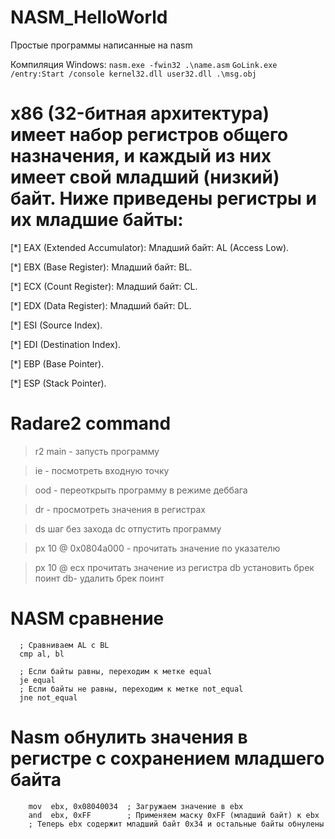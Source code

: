 # NASM_HelloWorld
Простые программы написанные на nasm 

Компиляция Windows:
`nasm.exe -fwin32 .\name.asm`
`GoLink.exe /entry:Start /console kernel32.dll user32.dll .\msg.obj`



# x86 (32-битная архитектура) имеет набор регистров общего назначения, и каждый из них имеет свой младший (низкий) байт. Ниже приведены регистры и их младшие байты:

   [*] EAX (Extended Accumulator):
        Младший байт: AL (Access Low).

   [*] EBX (Base Register):
        Младший байт: BL.

   [*] ECX (Count Register):
        Младший байт: CL.

   [*] EDX (Data Register):
        Младший байт: DL.

   [*] ESI (Source Index).

   [*] EDI (Destination Index).

   [*] EBP (Base Pointer).

   [*] ESP (Stack Pointer).


   # Radare2 command
   > r2 main - запусть программу

   > ie - посмотреть входную точку 

   > ood - переоткрыть программу в режиме деббага
   
   > dr - просмотреть значения в регистрах 
   
   > ds шаг без захода
> dc отпустить программу  

   > px 10 @ 0x0804a000 - прочитать значение по указателю

 >px 10 @ ecx прочитать значение из регистра
>db установить брек поинт db- удалить брек поинт


# NASM сравнение
  
  ``` 
    ; Сравниваем AL с BL
    cmp al, bl

    ; Если байты равны, переходим к метке equal
    je equal
    ; Если байты не равны, переходим к метке not_equal
    jne not_equal
```
# Nasm обнулить значения в регистре с сохранением младшего байта

```
    mov  ebx, 0x08040034  ; Загружаем значение в ebx
    and  ebx, 0xFF        ; Применяем маску 0xFF (младший байт) к ebx
    ; Теперь ebx содержит младший байт 0x34 и остальные байты обнулены
```
